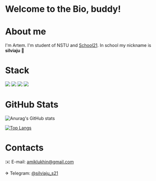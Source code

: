 # Welcome to the Bio, buddy!

#  About me
I'm Artem. I'm student of NSTU and [School21](https://21-school.ru/). In school my nickname is **silviaju** 👀

# Stack
<img src="https://img.shields.io/badge/C-bebebe?style=for-the-badge&logo=C&logoColor=991b1e"/> <img src="https://img.shields.io/badge/C++-bebebe?style=for-the-badge&logo=c-plus-plus&logoColor=991b1e"/> <img src="https://img.shields.io/badge/Linux-bebebe?style=for-the-badge&logo=Linux&logoColor=991b1e"/> <img src="https://img.shields.io/badge/GIT-bebebe?style=for-the-badge&logo=GIT&logoColor=991b1e"/>

# GitHub Stats

![Anurag's GitHub stats](https://github-readme-stats.vercel.app/api?username=DuckyBread&theme=merko&show_icons=true)

[![Top Langs](https://github-readme-stats.vercel.app/api/top-langs/?username=DuckyBread&theme=merko)](https://github.com/anuraghazra/github-readme-stats)

# Contacts

✉️ E-mail: amiklukhin@gmail.com

✈  Telegram: [@silviaju_s21](https://t.me/silviaju_s21)

<!--
**DuckyBread/DuckyBread** is a ✨ _special_ ✨ repository because its `README.md` (this file) appears on your GitHub profile.

Here are some ideas to get you started:

- 🔭 I’m currently working on ...

- 👯 I’m looking to collaborate on ...
- 🤔 I’m looking for help with ...
- 💬 Ask me about ...
- 📫 How to reach me: ...
- 😄 Pronouns: ...
- ⚡ Fun fact: ...
-->
